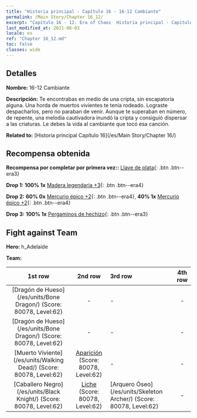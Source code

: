 ```yaml
---
title: "Historia principal - Capítulo 16 - 16-12 Cambiante"
permalink: /Main Story/Chapter 16_12/
excerpt: "Capítulo 16 - 12. Era of Chaos  Historia principal - Capítulo 16_12. 16-12 Cambiante"
last_modified_at: 2021-06-03
locale: es
ref: "Chapter 16_12.md"
toc: false
classes: wide
---
```


## Detalles

 **Nombre:** 16-12 Cambiante

 **Descripción:** Te encontrabas en medio de una cripta, sin escapatoria alguna. Una horda de muertos vivientes te tenía rodeado. Lograste despacharlos, pero no paraban de venir. Aunque te superaban en número, de repente, una melodía cautivadora inundó la cripta y consiguió dispersar a las criaturas. Le debes la vida al cambiante que tocó esa canción.

 **Related to:** [Historia principal Capítulo 16](/es/Main Story/Chapter 16/)

## Recompensa obtenida

 **Recompensa por completar por primera vez::** [Llave de plata](/ItemsES/con_693/){: .btn .btn--era3}

 **Drop 1:** **100% 1x** [Madera legendaria +3](/ItemsES/mat_55/){: .btn .btn--era4}

 **Drop 2:** **60% 0x** [Mercurio épico +2](/ItemsES/mat_49/){: .btn .btn--era4}, **40% 1x** [Mercurio épico +2](/ItemsES/mat_49/){: .btn .btn--era4}

 **Drop 3:** **100% 1x** [Pergaminos de hechizo](/ItemsES/con_694/){: .btn .btn--era3}


## Fight against Team
 **Hero:** h_Adelaide

 **Team:**


  | 1st row | 2nd row | 3rd row | 4th row |
  |:----:|:----:|:----|:----:|
  | [Dragón de Hueso](/es/units/Bone Dragon/) (Score: 80078, Level:62)  | - | - | - |
  | [Dragón de Hueso](/es/units/Bone Dragon/) (Score: 80078, Level:62)  | - | - | - |
  | [Muerto Viviente](/es/units/Walking Dead/) (Score: 80078, Level:62)  | [Aparición](/es/units/Wight/) (Score: 80078, Level:62)  | - | - |
  | [Caballero Negro](/es/units/Black Knight/) (Score: 80078, Level:62)  | [Liche](/es/units/Lich/) (Score: 80078, Level:62)  | [Arquero Óseo](/es/units/Skeleton Archer/) (Score: 80078, Level:62)  | - |


